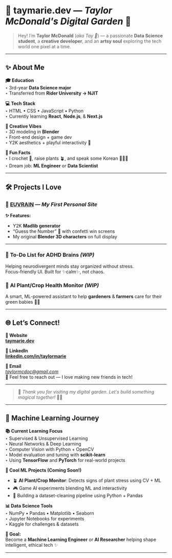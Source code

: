 # 🌸 **taymarie.dev** — *Taylor McDonald's Digital Garden* 🌱

> Hey! I’m **Taylor McDonald** (*aka Tay 💖*) — a passionate **Data Science student**, a **creative developer**, and an **artsy soul** exploring the tech world one pixel at a time.

---

## ✨ **About Me**

**🎓 Education**  
‣ 3rd-year **Data Science major**  
‣ Transferred from **Rider University → NJIT**  

**💻 Tech Stack**  
‣ HTML • CSS • JavaScript • Python  
‣ Currently learning **React**, **Node.js**, & **Next.js**

**🎨 Creative Vibes**  
‣ 3D modeling in **Blender**  
‣ Front-end design + game dev  
‣ Y2K aesthetics + playful interactivity 💾

**🌱 Fun Facts**  
‣ I crochet 🧶, raise plants 🪴, and speak some Korean 🥹🇰🇷  
‣ Dream job: **ML Engineer** or **Data Scientist**  

---

## 🛠️ **Projects I Love**

### 💾 **[EUVRAIN](https://youve-rain.glitch.me/)** — *My First Personal Site*
**✨ Features:**
- Y2K **Madlib generator**
- “Guess the Number” 🎯 with confetti win screens
- My original **Blender 3D characters** on full display

---
 
### 📝 **To-Do List for ADHD Brains** *(WIP)*  
Helping neurodivergent minds stay organized without stress.  
Focus-friendly UI. Built for ✨calm✨, not chaos.


### 🌿 **AI Plant/Crop Health Monitor** *(WIP)*  
A smart, ML-powered assistant to help **gardeners** & **farmers** care for their green babies 🌱💚

---

## 🌐 **Let’s Connect!**

**🔗 Website**  
[**taymarie.dev**](https://taymarie.dev)

**💼 LinkedIn**  
[**linkedin.com/in/taylormarie**](https://www.linkedin.com/in/taylormarie/)

**📧 Email**  
*taylormcdoc@gmail.com*  
💌 Feel free to reach out — I love making new friends in tech!

---

> 💖 *Thank you for visiting my digital garden. Let's build something magical together!* 🌷🌐


---

## 🤖 **Machine Learning Journey**

**📚 Current Learning Focus**  
‣ Supervised & Unsupervised Learning  
‣ Neural Networks & Deep Learning  
‣ Computer Vision with Python + OpenCV  
‣ Model evaluation and tuning with **scikit-learn**  
‣ Using **TensorFlow** and **PyTorch** for real-world projects

**🧠 Cool ML Projects (Coming Soon!)**  
- 🪴 **AI Plant/Crop Monitor**: Detects signs of plant stress using CV + ML  
- 🎮 Game AI experiments blending ML and interactivity  
- 🧹 Building a dataset-cleaning pipeline using Python + Pandas  

**📊 Data Science Tools**  
‣ NumPy • Pandas • Matplotlib • Seaborn  
‣ Jupyter Notebooks for experiments  
‣ Kaggle for challenges & datasets

**🌟 Goal:**  
Become a **Machine Learning Engineer** or **AI Researcher** helping shape intelligent, ethical tech ✨

---

